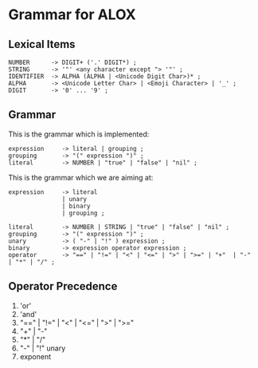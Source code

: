 # Grammar for ALOX

## Lexical Items

```BNF
NUMBER      -> DIGIT+ ('.' DIGIT*) ;
STRING      -> '"' <any character except "> '"' ;
IDENTIFIER  -> ALPHA (ALPHA | <Unicode Digit Char>)* ;
ALPHA       -> <Unicode Letter Char> | <Emoji Character> | '_' ;
DIGIT       -> '0' ... '9' ;
```

## Grammar

This is the grammar which is implemented:

```
expression     -> literal | grouping ;
grouping       -> "(" expression ")" ;
literal        -> NUMBER | "true" | "false" | "nil" ;
```

This is the grammar which we are aiming at:

```BNF
expression     -> literal
               | unary
               | binary
               | grouping ;

literal        -> NUMBER | STRING | "true" | "false" | "nil" ;
grouping       -> "(" expression ")" ;
unary          -> ( "-" | "!" ) expression ;
binary         -> expression operator expression ;
operator       -> "==" | "!=" | "<" | "<=" | ">" | ">=" | "+"  | "-"  | "*" | "/" ;
```

## Operator Precedence

1. 'or'
2. 'and'
3. "==" | "!=" | "<" | "<=" | ">" | ">="
4. "+" | "-"
5. "*" | "/"
6. "-" | "!" unary
7. exponent
